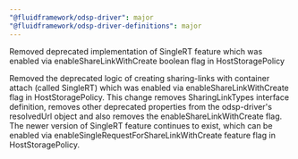 ```yaml
---
"@fluidframework/odsp-driver": major
"@fluidframework/odsp-driver-definitions": major
---
```


Removed deprecated implementation of SingleRT feature which was enabled via enableShareLinkWithCreate boolean flag in HostStoragePolicy

Removed the deprecated logic of creating sharing-links with container attach (called SingleRT) which was enabled via enableShareLinkWithCreate flag in HostStoragePolicy. This change removes SharingLinkTypes interface definition, removes other deprecated properties from the odsp-driver's resolvedUrl object and also removes the enableShareLinkWithCreate flag. The newer version of SingleRT feature continues to exist, which can be enabled via enableSingleRequestForShareLinkWithCreate feature flag in HostStoragePolicy.
